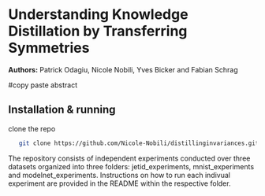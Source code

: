 # Understanding Knowledge Distillation by Transferring Symmetries

<b>Authors:</b> Patrick Odagiu, Nicole Nobili, Yves Bicker and Fabian Schrag


#copy paste abstract

## Installation & running

clone the repo
```bash
   git clone https://github.com/Nicole-Nobili/distillinginvariances.git
```

The repository consists of independent experiments conducted over three datasets organized into three folders: jetid_experiments, mnist_experiments and modelnet_experiments. Instructions on how to run each indivual experiment are provided in the README within the respective folder.


